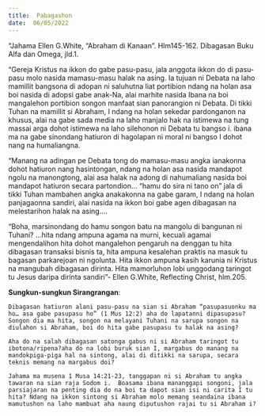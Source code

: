 ```yaml
---
title:  Pabagashon
date:  06/05/2022
---
```


“Jahama Ellen G.White, “Abraham di Kanaan”. Hlm145-162. Dibagasan Buku Alfa dan Omega, jld.1.

“Gereja Kristus na ikkon do gabe pasu-pasu, jala anggota ikkon do di pasu-pasu molo nasida mamasu-masu halak na asing. Ia tujuan ni Debata na laho mamillit bangsona di adopan ni saluhutna liat portibion ndang na holan asa boi nasida di adopsi gabe anak-Na, alai marhite nasida Ibana na boi mangalehon portibion songon manfaat sian panorangion ni Debata. Di tikki Tuhan na mamillit si Abraham, I ndang na holan sekedar pardonganon na khusus, alai na gabe sada media na laho manjalo hak na istimewa na tung massai arga dohot istimewa na laho silehonon ni Debata tu bangso i. ibana ma na gabe sinondang hatiuron di hagolapan ni moral ni bangso I dohot nang na humaliangna.

“Manang na adingan pe Debata tong do mamasu-masu angka ianakonna dohot hatiuron nang hasintongan, ndang na holan asa nasida mandapot ngolu na manongtong, alai asa halak na adong di nahumaliang nasida boi mandapot hatiuron secara partondion… “hamu do sira ni tano on” jala di tikki Tuhan mambahen angka anakakonna na gabe garam, I ndang na holan panjagaonna sandiri, alai nasida na ikkon boi gabe agen dibagasan na melestarihon halak na asing….

“Boha, marsinondang do hamu songon batu na mangolu di bangunan ni Tuhani? …hita ndang ampuna agama na murni, kecuali agamai mengendalihon hita dohot mangalehon pengaruh na denggan tu hita dibagasan transaksi bisnis ta, hita ampuna kesalehan praktis na masuk tu bagasan parkarejoan ni ngolunta. Hita ikkon ampuna kasih karunia ni Kristus na mangubah dibagasan dirinta. Hita mamorluhon lobi unggodang taringot tu Jesus daripa dirinta sandiri”- Ellen G.White, Reflecting Christ, hlm.205.

**Sungkun-sungkun Sirangrangan**:

`Dibagasan hatiuron alani pasu-pasu na sian si Abraham “pasupasuonku ma ho… asa gabe pasupasu ho” (1 Mus 12:2) aha do lapatanni dipasupasu? Songon dia ma hita, songon na melayani Tuhani na sarupa songon na diulahon si Abraham, boi do hita gabe pasupasu tu halak na asing?`

`Aha do na salah dibagasan satonga gabus ni si Abraham taringot tu ibotona/ripena?aha do na lobi buruk sian I, margabus do manang na mandokpiga-piga hal na sintong, alai di ditikki na sarupa, secara teknis memang na margabus doi?`

`Jahama ma musena 1 Musa 14:21-23, tanggapan ni si Abraham tu angka tawaran na sian raja Sodom i.  Boasama ibana mananggapi songoni, jala parsiajaran na penting dia do na boi ta dapot sian isi ni carita I tu hita? Ndang na ikkon sintong si Abraham molo memang seandaina ibana mamutushon na laho mambuat aha naung diputushon rajai tu si Abraham i?`